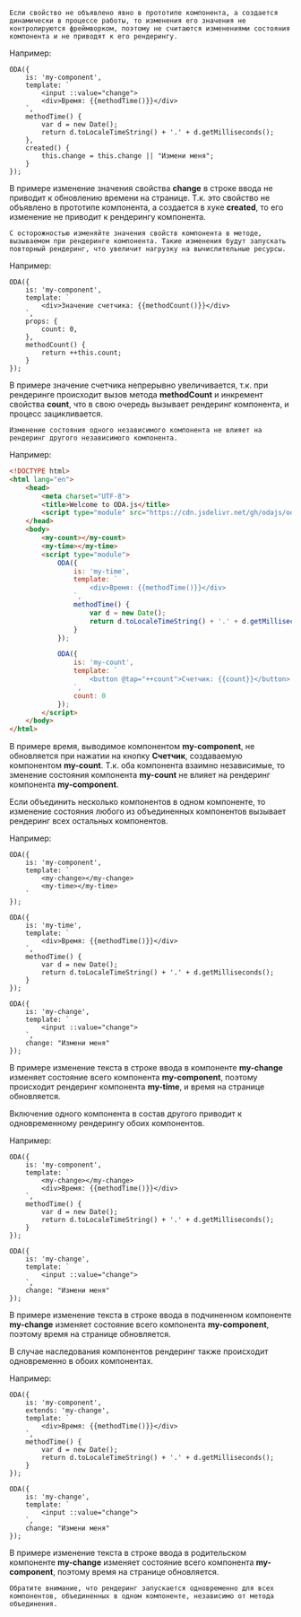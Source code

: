 ﻿```warning_md
Если свойство не объявлено явно в прототипе компонента, а создается динамически в процессе работы, то изменения его значения не контролируются фреймворком, поэтому не считаются изменениями состояния компонента и не приводят к его рендерингу.
```

Например:

```javascript_run_edit_[my-component.js]
ODA({
    is: 'my-component',
    template: `
        <input ::value="change">
        <div>Время: {{methodTime()}}</div>
    `,
    methodTime() {
        var d = new Date();
        return d.toLocaleTimeString() + '.' + d.getMilliseconds();
    },
    created() {
        this.change = this.change || "Измени меня";
    }
});
```

В примере изменение значения свойства **change** в строке ввода не приводит к обновлению времени на странице. Т.к. это свойство не объявлено в прототипе компонента, а создается в хуке **created**, то его изменение не приводит к рендерингу компонента.

```warning_md
С осторожностью изменяйте значения свойств компонента в методе, вызываемом при рендеринге компонента. Такие изменения будут запускать повторный рендеринг, что увеличит нагрузку на вычислительные ресурсы.
```

Например:

```javascript_run_edit_[my-component.js]
ODA({
    is: 'my-component',
    template: `
        <div>Значение счетчика: {{methodCount()}}</div>
    `,
    props: {
        count: 0,
    },
    methodCount() {
        return ++this.count;
    }
});
```

В примере значение счетчика непрерывно увеличивается, т.к. при рендеринге происходит вызов метода **methodCount** и инкремент свойства **count**, что в свою очередь вызывает рендеринг компонента, и процесс зацикливается.

```info_md
Изменение состояния одного независимого компонента не влияет на рендеринг другого независимого компонента.
```

Например:

```html run_edit
<!DOCTYPE html>
<html lang="en">
    <head>
        <meta charset="UTF-8">
        <title>Welcome to ODA.js</title>
        <script type="module" src="https://cdn.jsdelivr.net/gh/odajs/oda-framework/oda.js"></script>
    </head>
    <body>
        <my-count></my-count>
        <my-time></my-time>
        <script type="module">
            ODA({
                is: 'my-time',
                template: `
                    <div>Время: {{methodTime()}}</div>
                `,
                methodTime() {
                    var d = new Date();
                    return d.toLocaleTimeString() + '.' + d.getMilliseconds();
                }
            });

            ODA({
                is: 'my-count',
                template: `
                    <button @tap="++count">Счетчик: {{count}}</button>
                `,
                count: 0
            });
        </script>
    </body>
</html>
```

В примере время, выводимое компонентом **my-component**, не обновляется при нажатии на кнопку **Счетчик**, создаваемую компонентом **my-count**. Т.к. оба компонента взаимно независимые, то зменение состояния компонента **my-count** не влияет на рендеринг компонента **my-component**.

Если объединить несколько компонентов в одном компоненте, то изменение состояния любого из объединенных компонентов вызывает рендеринг всех остальных компонентов.

Например:

```javascript_run_edit_[my-component.js]
ODA({
    is: 'my-component',
    template: `
        <my-change></my-change>
        <my-time></my-time>
    `
});

ODA({
    is: 'my-time',
    template: `
        <div>Время: {{methodTime()}}</div>
    `,
    methodTime() {
        var d = new Date();
        return d.toLocaleTimeString() + '.' + d.getMilliseconds();
    }
});

ODA({
    is: 'my-change',
    template: `
        <input ::value="change">
    `,
    change: "Измени меня"
});
```

В примере изменение текста в строке ввода в компоненте **my-change** изменяет состояние всего компонента **my-component**, поэтому происходит рендеринг компонента **my-time**, и время на странице обновляется.

Включение одного компонента в состав другого приводит к одновременному рендерингу обоих компонентов.

Например:

```javascript_run_edit_[my-component.js]
ODA({
    is: 'my-component',
    template: `
        <my-change></my-change>
        <div>Время: {{methodTime()}}</div>
    `,
    methodTime() {
        var d = new Date();
        return d.toLocaleTimeString() + '.' + d.getMilliseconds();
    }
});

ODA({
    is: 'my-change',
    template: `
        <input ::value="change">
    `,
    change: "Измени меня"
});
```

В примере изменение текста в строке ввода в подчиненном компоненте **my-change** изменяет состояние всего компонента **my-component**, поэтому время на странице обновляется.

В случае наследования компонентов рендеринг также происходит одновременно в обоих компонентах.

Например:

```javascript_run_edit_[my-component.js]
ODA({
    is: 'my-component',
    extends: 'my-change',
    template: `
        <div>Время: {{methodTime()}}</div>
    `,
    methodTime() {
        var d = new Date();
        return d.toLocaleTimeString() + '.' + d.getMilliseconds();
    }
});

ODA({
    is: 'my-change',
    template: `
        <input ::value="change">
    `,
    change: "Измени меня"
});
```

В примере изменение текста в строке ввода в родительском компоненте **my-change** изменяет состояние всего компонента **my-component**, поэтому время на странице обновляется.

```info_md
Обратите внимание, что рендеринг запускается одновременно для всех компонентов, объединенных в одном компоненте, независимо от метода объединения.
```
